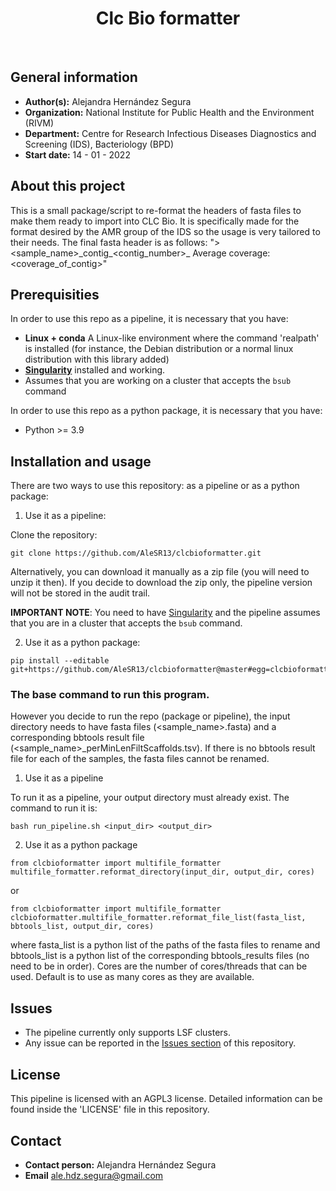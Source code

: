 <div align="center">
    <h1>Clc Bio formatter</h1>
    <br />
</div>


## General information

* **Author(s):**            Alejandra Hernández Segura
* **Organization:**         National Institute for Public Health and the Environment (RIVM)
* **Department:**           Centre for Research Infectious Diseases Diagnostics and Screening (IDS), Bacteriology (BPD)
* **Start date:**           14 - 01 - 2022

## About this project

This is a small package/script to re-format the headers of fasta files to make them ready to import into CLC Bio. It is specifically made for the format desired by the AMR group of the IDS so the usage is very tailored to their needs. The final fasta header is as follows: "><sample_name>\_contig_<contig_number>_ Average coverage: <coverage_of_contig>"

## Prerequisities

In order to use this repo as a pipeline, it is necessary that you have: 

* **Linux + conda** A Linux-like environment where the command 'realpath' is installed (for instance, the Debian distribution or a normal linux distribution with this library added)
* **[Singularity](https://sylabs.io/guides/3.8/user-guide/)** installed and working. 
* Assumes that you are working on a cluster that accepts the `bsub` command

In order to use this repo as a python package, it is necessary that you have:
* Python >= 3.9

## Installation and usage

There are two ways to use this repository: as a pipeline or as a python package:

1. Use it as a pipeline:

Clone the repository:

```
git clone https://github.com/AleSR13/clcbioformatter.git
```
Alternatively, you can download it manually as a zip file (you will need to unzip it then). If you decide to download the zip only, the pipeline version will not be stored in the audit trail.  

**IMPORTANT NOTE**: You need to have [Singularity](https://sylabs.io/guides/3.8/user-guide/) and the pipeline assumes that you are in a cluster that accepts the `bsub` command. 

2. Use it as a python package:

```
pip install --editable git+https://github.com/AleSR13/clcbioformatter@master#egg=clcbioformatter
```


### The base command to run this program. 

However you decide to run the repo (package or pipeline), the input directory needs to have fasta files (<sample_name>.fasta) and a corresponding bbtools result file (<sample_name>_perMinLenFiltScaffolds.tsv). If there is no bbtools result file for each of the samples, the fasta files cannot be renamed.

1. Use it as a pipeline

To run it as a pipeline, your output directory must already exist. The command to run it is:

```
bash run_pipeline.sh <input_dir> <output_dir>
```
2. Use it as a python package

```
from clcbioformatter import multifile_formatter
multifile_formatter.reformat_directory(input_dir, output_dir, cores)
```

or 

```
from clcbioformatter import multifile_formatter
clcbioformatter.multifile_formatter.reformat_file_list(fasta_list, bbtools_list, output_dir, cores)
```

where fasta_list is a python list of the paths of the fasta files to rename and bbtools_list is a python list of the corresponding bbtools_results files (no need to be in order). Cores are the number of cores/threads that can be used. Default is to use as many cores as they are available.

## Issues  

* The pipeline currently only supports LSF clusters.
* Any issue can be reported in the [Issues section](https://github.com/AleSR13/clcbioformatter/issues) of this repository.

## License
This pipeline is licensed with an AGPL3 license. Detailed information can be found inside the 'LICENSE' file in this repository.

## Contact
* **Contact person:**       Alejandra Hernández Segura
* **Email**                 ale.hdz.segura@gmail.com